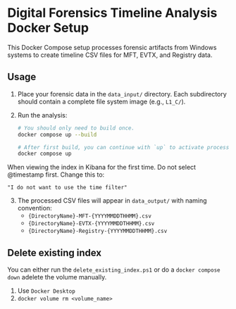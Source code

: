 # Digital Forensics Timeline Analysis Docker Setup

This Docker Compose setup processes forensic artifacts from Windows systems to create timeline CSV files for MFT, EVTX, and Registry data.

## Usage

1. Place your forensic data in the `data_input/` directory. Each subdirectory should contain a complete file system image (e.g., `L1_C/`).

2. Run the analysis:

   ```bash
   # You should only need to build once.
   docker compose up --build

   # After first build, you can continue with `up` to activate processors.
   docker compose up
   ```

When viewing the index in Kibana for the first time. Do not select @timestamp first. Change this to:

`"I do not want to use the time filter"`

3. The processed CSV files will appear in `data_output/` with naming convention:
   - `{DirectoryName}-MFT-{YYYYMMDDTHHMM}.csv`
   - `{DirectoryName}-EVTX-{YYYYMMDDTHHMM}.csv`
   - `{DirectoryName}-Registry-{YYYYMMDDTHHMM}.csv`

## Delete existing index

You can either run the `delete_existing_index.ps1` or do a `docker compose down` adelete the volume manually.

1. Use `Docker Desktop`
2. `docker volume rm <volume_name>`